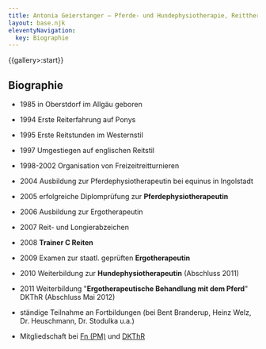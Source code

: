 ```yaml
---
title: Antonia Geierstanger — Pferde- und Hundephysiotherapie, Reittherapie
layout: base.njk
eleventyNavigation:
  key: Biographie
---
```


{{gallery>:start}} 

## Biographie

* 1985 in Oberstdorf im Allgäu geboren
* 1994  Erste Reiterfahrung auf Ponys
* 1995 Erste Reitstunden im Westernstil 
* 1997 Umgestiegen auf englischen Reitstil
* 1998-2002 Organisation von Freizeitreitturnieren
* 2004 Ausbildung zur Pferdephysiotherapeutin bei equinus in Ingolstadt
* 2005 erfolgreiche Diplomprüfung zur **Pferdephysiotherapeutin**
* 2006 Ausbildung zur Ergotherapeutin
* 2007 Reit- und Longierabzeichen
* 2008 **Trainer C Reiten**
* 2009 Examen zur staatl. geprüften **Ergotherapeutin** 
* 2010 Weiterbildung zur **Hundephysiotherapeutin** (Abschluss 2011)
* 2011 Weiterbildung "**Ergotherapeutische Behandlung mit dem Pferd**" DKThR (Abschluss Mai 2012)


* ständige Teilnahme an Fortbildungen (bei Bent Branderup, Heinz Welz, Dr. Heuschmann, Dr. Stodulka u.a.)
* Mitgliedschaft bei [Fn (PM)](http://www.pferd-aktuell.de/) und [DKThR](http://www.dkthr.de/)

